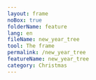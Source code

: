 ```yaml
---
layout: frame
noBox: true
folderName: feature
lang: en
fileName: new_year_tree
tool: The frame
permalink: /new_year_tree
featureName: new_year_tree
category: Christmas
---
```

